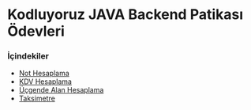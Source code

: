 # Kodluyoruz JAVA Backend Patikası Ödevleri
### İçindekiler 
* [Not Hesaplama](https://github.com/BcanGRG/KodluyoruzOdevler/tree/master/src/Odevler/NotHesaplama)
* [KDV Hesaplama](https://github.com/BcanGRG/KodluyoruzOdevler/tree/master/src/Odevler/KDVHesaplama)
* [Üçgende Alan Hesaplama](https://github.com/BcanGRG/KodluyoruzOdevler/tree/master/src/Odevler/UcgendeAlanHesaplama)
* [Taksimetre](https://github.com/BcanGRG/KodluyoruzOdevler/tree/master/src/Odevler/Taksimetre)